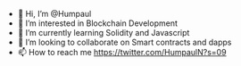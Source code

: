 - 👋 Hi, I’m @Humpaul
- 👀 I’m interested in Blockchain Development
- 🌱 I’m currently learning Solidity and Javascript
- 💞️ I’m looking to collaborate on Smart contracts and dapps
- 📫 How to reach me https://twitter.com/HumpaulN?s=09

<!---
Humpaul/Humpaul is a ✨ special ✨ repository because its `README.md` (this file) appears on your GitHub profile.
You can click the Preview link to take a look at your changes.
--->
